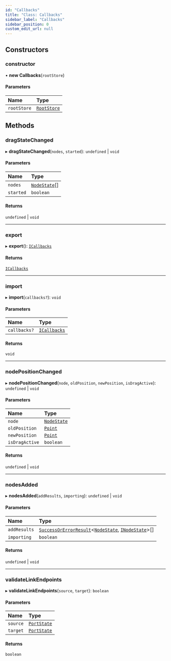 ```yaml
---
id: "Callbacks"
title: "Class: Callbacks"
sidebar_label: "Callbacks"
sidebar_position: 0
custom_edit_url: null
---
```


## Constructors

### constructor

• **new Callbacks**(`rootStore`)

#### Parameters

| Name | Type |
| :------ | :------ |
| `rootStore` | [`RootStore`](RootStore) |

## Methods

### dragStateChanged

▸ **dragStateChanged**(`nodes`, `started`): `undefined` \| `void`

#### Parameters

| Name | Type |
| :------ | :------ |
| `nodes` | [`NodeState`](NodeState)[] |
| `started` | `boolean` |

#### Returns

`undefined` \| `void`

___

### export

▸ **export**(): [`ICallbacks`](../interfaces/ICallbacks)

#### Returns

[`ICallbacks`](../interfaces/ICallbacks)

___

### import

▸ **import**(`callbacks?`): `void`

#### Parameters

| Name | Type |
| :------ | :------ |
| `callbacks?` | [`ICallbacks`](../interfaces/ICallbacks) |

#### Returns

`void`

___

### nodePositionChanged

▸ **nodePositionChanged**(`node`, `oldPosition`, `newPosition`, `isDragActive`): `undefined` \| `void`

#### Parameters

| Name | Type |
| :------ | :------ |
| `node` | [`NodeState`](NodeState) |
| `oldPosition` | [`Point`](../#point) |
| `newPosition` | [`Point`](../#point) |
| `isDragActive` | `boolean` |

#### Returns

`undefined` \| `void`

___

### nodesAdded

▸ **nodesAdded**(`addResults`, `importing`): `undefined` \| `void`

#### Parameters

| Name | Type |
| :------ | :------ |
| `addResults` | [`SuccessOrErrorResult`](../#successorerrorresult)<[`NodeState`](NodeState), [`INodeState`](../interfaces/INodeState)\>[] |
| `importing` | `boolean` |

#### Returns

`undefined` \| `void`

___

### validateLinkEndpoints

▸ **validateLinkEndpoints**(`source`, `target`): `boolean`

#### Parameters

| Name | Type |
| :------ | :------ |
| `source` | [`PortState`](PortState) |
| `target` | [`PortState`](PortState) |

#### Returns

`boolean`
